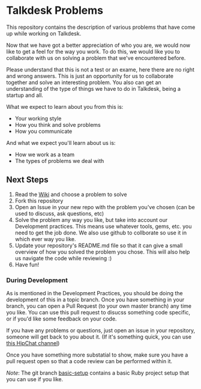 # Talkdesk Problems

This repository contains the description of various problems that have
come up while working on Talkdesk.

Now that we have got a better appreciation of who you are, we would now like to get
a feel for the way you work. To do this, we would like you to collaborate with us on
solving a problem that we've encountered before.

Please understand that this is not a test or an exame, here there are no right and wrong
answers. This is just an opportunity for us to collaborate together and solve an interesting
problem. You also can get an understanding of the type of things we have to do in Talkdesk,
being a startup and all.

What we expect to learn about you from this is:

* Your working style
* How you think and solve problems
* How you communicate

And what we expect you'll learn about us is:

* How we work as a team
* The types of problems we deal with


## Next Steps

1. Read the [Wiki](https://github.com/Talkdesk/talkdesk_problems/wiki) and choose a problem to solve
2. Fork this repository
3. Open an Issue in your new repo with the problem you've chosen (can be used to discuss, ask questions, etc)
4. Solve the problem any way you like, but take into account our Development practices.
   This means use whatever tools, gems, etc. you need to get the job done. We also use github to collborate
   so use it in which ever way you like.
5. Update your repository's README.md file so that it can give a small overview of how you solved the problem you
   chose. This will also help us navigate the code while reviewing :)
6. Have fun!

### During Development

As is mentioned in the Development Practices, you should be doing the development of this in a topic branch.
Once you have something in your branch, you can open a Pull Request (to your own master branch) any time you
like. You can use this pull request to disucss something code specific, or if you'd like some feedback on
your code.

If you have any problems or questions, just open an issue in your repository, someone will get back to you
about it. (If it's something quick, you can use [this HipChat channel](http://www.hipchat.com/gP8zhqbmd))

Once you have something more substatial to show, make sure you have a pull request open so that a code review
can be performed within it.

*Note*: The git branch [basic-setup][1] contains a basic Ruby project setup that you can use if you like.

[1]:https://github.com/Talkdesk/talkdesk_problems/tree/basic-setup
